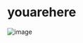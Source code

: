 # youarehere

![image](https://github.com/user-attachments/assets/851df667-051b-4a63-9662-171e28609169)
